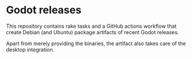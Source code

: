 # Godot releases

This repository contains rake tasks and a GitHub actions workflow that
create Debian (and Ubuntu) package artifacts of recent Godot releases.

Apart from merely providing the binaries, the artifact also takes care
of the desktop integration.
